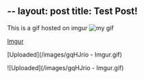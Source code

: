 --
layout: post
title: Test Post!
---

This is a gif hosted on imgur ![my gif](https://imgur.com/gqHJrio)

[Imgur](https://imgur.com/gqHJrio)

[Uploaded](/images/gqHJrio - Imgur.gif)


![Uploaded](/images/gqHJrio - Imgur.gif)

